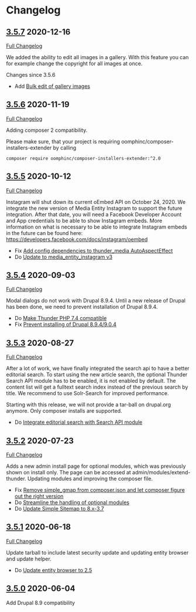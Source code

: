 # Changelog

## [3.5.7](https://github.com/thunder/thunder-distribution/tree/3.5.7) 2020-12-16
[Full Changelog](https://github.com/thunder/thunder-distribution/compare/3.5.6...3.5.7)

We added the ability to edit all images in a gallery. With this feature you can for example change the copyright for all images at once.

Changes since 3.5.6

- Add [Bulk edit of gallery images](https://www.drupal.org/node/3187607)

## [3.5.6](https://github.com/thunder/thunder-distribution/tree/3.5.6) 2020-11-19
[Full Changelog](https://github.com/thunder/thunder-distribution/compare/3.5.5...3.5.6)

Adding composer 2 compatibility.

Please make sure, that your project is requiring oomphinc/composer-installers-extender by calling

    composer require oomphinc/composer-installers-extender:^2.0


## [3.5.5](https://github.com/thunder/thunder-distribution/tree/3.5.5) 2020-10-12
[Full Changelog](https://github.com/thunder/thunder-distribution/compare/3.5.4...3.5.5)

Instagram will shut down its current oEmbed API on October 24, 2020. We integrate the new version of Media Entity Instagram to support the future integration.
After that date, you will need a Facebook Developer Account and App credentials to be able to show Instagram embeds.
More information on what is necessary to be able to integrate Instagram embeds in the future can be found here:
https://developers.facebook.com/docs/instagram/oembed

- Fix [Add config dependencies to thunder_media AutoAspectEffect](https://www.drupal.org/node/3164391)
- Do [Update to media_entity_instagram v3](https://www.drupal.org/node/3171500)

## [3.5.4](https://github.com/thunder/thunder-distribution/tree/3.5.4) 2020-09-03
[Full Changelog](https://github.com/thunder/thunder-distribution/compare/3.5.3...3.5.4)

Modal dialogs do not work with Drupal 8.9.4. Until a new release of Drupal has been done, we need to prevent installation of Drupal 8.9.4.

- Do [Make Thunder PHP 7.4 compatible](https://www.drupal.org/node/3168860)
- Fix [Prevent installing of Drupal 8.9.4/9.0.4](https://www.drupal.org/node/3168846)

## [3.5.3](https://github.com/thunder/thunder-distribution/tree/3.5.3) 2020-08-27
[Full Changelog](https://github.com/thunder/thunder-distribution/compare/3.5.2...3.5.3)

After a lot of work, we have finally integrated the search api to have a better editorial search.
To start using the new article search, the optional Thunder Search API module has to be enabled, it is not enabled by default. The content list will get a fulltext search index instead of the previous search by title. We recommend to use Solr-Search for improved performance.

Starting with this release, we will not provide a tar-ball on drupal.org anymore. Only composer installs are supported.

- Do [Integrate editorial search with Search API module](https://www.drupal.org/node/2899254)

## [3.5.2](https://github.com/thunder/thunder-distribution/tree/3.5.2) 2020-07-23
[Full Changelog](https://github.com/thunder/thunder-distribution/compare/3.5.1...3.5.2)

Adds a new admin install page for optional modules, which was previously shown on install only. The page can be accessed at admin/modules/extend-thunder.
Updating modules and improving the composer file.

- Fix [Remove simple_gmap from composer.json and let composer figure out the right version](https://www.drupal.org/node/3133327)
- Do [Streamline the handling of optional modules](https://www.drupal.org/node/3160788)
- Do [Update Simple Sitemap to 8.x-3.7](https://www.drupal.org/node/3157156)

## [3.5.1](https://github.com/thunder/thunder-distribution/tree/3.5.1) 2020-06-18
[Full Changelog](https://github.com/thunder/thunder-distribution/compare/3.5.0...3.5.1)

Update tarball to include latest security update and updating entity browser and update helper.

- Do [Update entity browser to 2.5](https://www.drupal.org/node/3146606)

## [3.5.0](https://github.com/thunder/thunder-distribution/tree/3.5.0) 2020-06-04

Add Drupal 8.9 compatibility

